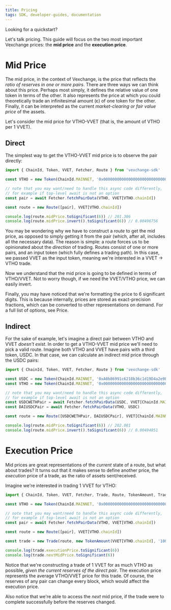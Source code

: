```yaml
---
title: Pricing
tags: SDK, developer-guides, documentation
---
```


Looking for a <Link to='/docs/v2/javascript-SDK/quick-start'>quickstart</Link>?

Let's talk pricing. This guide will focus on the two most important Vexchange prices: the **mid price** and the **execution price**.

# Mid Price

The mid price, in the context of Vexchange, is the price that reflects the _ratio of reserves in one or more pairs_. There are three ways we can think about this price. Perhaps most simply, it defines the relative value of one token in terms of the other. It also represents the price at which you could theoretically trade an infinitesimal amount (ε) of one token for the other. Finally, it can be interpreted as the current _market-clearing or fair value price_ of the assets.

Let's consider the mid price for VTHO-VVET (that is, the amount of VTHO per 1 VVET).

## Direct

The simplest way to get the VTHO-VVET mid price is to observe the pair directly:

```typescript
import { ChainId, Token, VVET, Fetcher, Route } from 'vexchange-sdk'

const VTHO = new Token(ChainId.MAINNET, '0x0000000000000000000000000000456E65726779', 18)

// note that you may want/need to handle this async code differently,
// for example if top-level await is not an option
const pair = await Fetcher.fetchPairData(VTHO, VVET[VTHO.chainId])

const route = new Route([pair], VVET[VTHO.chainId])

console.log(route.midPrice.toSignificant(6)) // 201.306
console.log(route.midPrice.invert().toSignificant(6)) // 0.00496756
```

You may be wondering why we have to construct a _route_ to get the mid price, as opposed to simply getting it from the pair (which, after all, includes all the necessary data). The reason is simple: a route forces us to be opinionated about the _direction_ of trading. Routes consist of one or more pairs, and an input token (which fully defines a trading path). In this case, we passed VVET as the input token, meaning we're interested in a VVET -> VTHO trade.

Now we understand that the mid price is going to be defined in terms of VTHO/VVET. Not to worry though, if we need the VVET/VTHO price, we can easily invert.

Finally, you may have noticed that we're formatting the price to 6 significant digits. This is because internally, prices are stored as exact-precision fractions, which can be converted to other representations on demand. For a full list of options, see <Link to='/docs/v2/SDK/fractions#price'>Price</Link>.

## Indirect

For the sake of example, let's imagine a direct pair between VTHO and VVET _doesn't exist_. In order to get a VTHO-VVET mid price we'll need to pick a valid route. Imagine both VTHO and VVET have pairs with a third token, USDC. In that case, we can calculate an indirect mid price through the USDC pairs: 

```typescript
import { ChainId, Token, VVET, Fetcher, Route } from 'vexchange-sdk'

const USDC = new Token(ChainId.MAINNET, '0xA0b86991c6218b36c1d19D4a2e9Eb0cE3606eB48', 6)
const VTHO = new Token(ChainId.MAINNET, '0x0000000000000000000000000000456E65726779', 18)

// note that you may want/need to handle this async code differently,
// for example if top-level await is not an option
const USDCWETHPair = await Fetcher.fetchPairData(USDC, VVET[ChainId.MAINNET])
const DAIUSDCPair = await Fetcher.fetchPairData(VTHO, USDC)

const route = new Route([USDCWETHPair, DAIUSDCPair], VVET[ChainId.MAINNET])

console.log(route.midPrice.toSignificant(6)) // 202.081
console.log(route.midPrice.invert().toSignificant(6)) // 0.00494851
```

# Execution Price

Mid prices are great representations of the _current_ state of a route, but what about trades? It turns out that it makes sense to define another price, the _execution_ price of a trade, as the ratio of assets sent/received.

Imagine we're interested in trading 1 VVET for VTHO:

```typescript
import { ChainId, Token, VVET, Fetcher, Trade, Route, TokenAmount, TradeType } from 'vexchange-sdk'

const VTHO = new Token(ChainId.MAINNET, '0x0000000000000000000000000000456E65726779', 18)

// note that you may want/need to handle this async code differently,
// for example if top-level await is not an option
const pair = await Fetcher.fetchPairData(VTHO, VVET[VTHO.chainId])

const route = new Route([pair], VVET[VTHO.chainId])

const trade = new Trade(route, new TokenAmount(VVET[VTHO.chainId], '1000000000000000000'), TradeType.EXACT_INPUT)

console.log(trade.executionPrice.toSignificant(6))
console.log(trade.nextMidPrice.toSignificant(6))
```

Notice that we're constructing a trade of 1 VVET for as much VTHO as possible, _given the current reserves of the direct pair_. The execution price represents the average VTHO/VVET price for this trade. Of course, the reserves of any pair can change every block, which would affect the execution price.

Also notice that we're able to access the _next_ mid price, if the trade were to complete successfully before the reserves changed.
